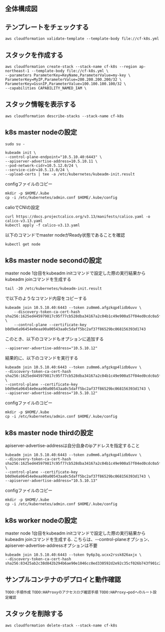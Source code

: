 ## 全体構成図


## テンプレートをチェックする
```
aws cloudformation validate-template --template-body file://cf-k8s.yml
```

## スタックを作成する
```
aws cloudformation create-stack --stack-name cf-k8s --region ap-northeast-1 --template-body file://cf-k8s.yml \
--parameters ParameterKey=KeyName,ParameterValue=my-key \
ParameterKey=MyIP,ParameterValue=200.200.200.200/32 \
ParameterKey=GssnIP,ParameterValue=100.100.100.100/32 \
--capabilities CAPABILITY_NAMED_IAM \
```

## スタック情報を表示する
```
aws cloudformation describe-stacks --stack-name cf-k8s
```

## k8s master nodeの設定
```
sudo su -

kubeadm init \
--control-plane-endpoint="10.5.10.40:6443" \
--apiserver-advertise-address=10.5.10.11 \
--pod-network-cidr=10.5.12.0/24 \
--service-cidr=10.5.13.0/24 \
--upload-certs | tee -a /etc/kubernetes/kubeadm-init.result
```
configファイルのコピー
```
mkdir -p $HOME/.kube
cp -i /etc/kubernetes/admin.conf $HOME/.kube/config
```
calioでCNIの設定
```
curl https://docs.projectcalico.org/v3.13/manifests/calico.yaml -o calico-v3.13.yaml
kubectl apply -f calico-v3.13.yaml
```
以下のコマンドでmaster nodeがReady状態であることを確認
```
kubectl get node

```

## k8s master node secondの設定
master node 1台目をkubeadm initコマンドで設定した際の実行結果から
kubeadm joinコマンドを生成する
```
tail -20 /etc/kubernetes/kubeadm-init.result
```
で以下のようなコマンド内容をコピーする
```
kubeadm join 10.5.10.40:6443 --token zu0mm6.afgzkqp4lidb6uvv \
    --discovery-token-ca-cert-hash sha256:1625ed445979817c95f77cb528dba34167a2c04b1c49e900a57f04ed0cdc0a5f \
    --control-plane --certificate-key b0d9e6a96454e0eaa90a00543aa0c5daff5bc2af37f86529bc068156393d1743
```
このとき、以下のコマンドもオプションに追加する
```
--apiserver-advertise-address="10.5.10.12"
```
結果的に、以下のコマンドを実行する
```
kubeadm join 10.5.10.40:6443 --token zu0mm6.afgzkqp4lidb6uvv \
--discovery-token-ca-cert-hash sha256:1625ed445979817c95f77cb528dba34167a2c04b1c49e900a57f04ed0cdc0a5f \
--control-plane --certificate-key b0d9e6a96454e0eaa90a00543aa0c5daff5bc2af37f86529bc068156393d1743 \
--apiserver-advertise-address="10.5.10.12"
```
configファイルのコピー
```
mkdir -p $HOME/.kube
cp -i /etc/kubernetes/admin.conf $HOME/.kube/config
```

## k8s master node thirdの設定
apiserver-advertise-addressは自分自身のipアドレスを指定すること
```
kubeadm join 10.5.10.40:6443 --token zu0mm6.afgzkqp4lidb6uvv \
--discovery-token-ca-cert-hash sha256:1625ed445979817c95f77cb528dba34167a2c04b1c49e900a57f04ed0cdc0a5f \
--control-plane --certificate-key b0d9e6a96454e0eaa90a00543aa0c5daff5bc2af37f86529bc068156393d1743 \
--apiserver-advertise-address="10.5.10.13"
```
configファイルのコピー
```
mkdir -p $HOME/.kube
cp -i /etc/kubernetes/admin.conf $HOME/.kube/config
```


## k8s worker nodeの設定
master node 1台目をkubeadm initコマンドで設定した際の実行結果から
kubeadm joinコマンドを生成する.
こちらは、--control-planeオプション、apiserver-advertise-addressオプションは不要
```
kubeadm join 10.5.10.40:6443 --token 9y6p3q.ucxx2rssk826axjx \
--discovery-token-ca-cert-hash sha256:83425ab2c38d842b294b6ae90e1046cc0ed330592d2e92c35cf026b743f901c2
```

## サンプルコンテナのデプロイと動作確認
`TODO:手順作成`
`TODO:HAProxyのアクセスログ確認手順`
`TODO:HAProxy→podへのルート設定確認`


## スタックを削除する
```
aws cloudformation delete-stack --stack-name cf-k8s
```
